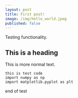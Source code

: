 ```yaml
---
layout: post
title: First post!
image: /img/hello_world.jpeg
published: false
---
```


Testing functionality.

## This is a heading

This is more normal text.


    this is test code
    import numpy as np
    import matplotlib.pyplot as plt
    
end of test
